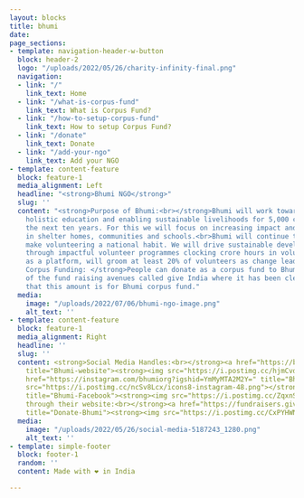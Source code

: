 ```yaml
---
layout: blocks
title: bhumi
date: 
page_sections:
- template: navigation-header-w-button
  block: header-2
  logo: "/uploads/2022/05/26/charity-infinity-final.png"
  navigation:
  - link: "/"
    link_text: Home
  - link: "/what-is-corpus-fund"
    link_text: What is Corpus Fund?
  - link: "/how-to-setup-corpus-fund"
    link_text: How to setup Corpus Fund?
  - link: "/donate"
    link_text: Donate
  - link: "/add-your-ngo"
    link_text: Add your NGO
- template: content-feature
  block: feature-1
  media_alignment: Left
  headline: "<strong>Bhumi NGO</strong>"
  slug: ''
  content: "<strong>Purpose of Bhumi:<br></strong>Bhumi will work towards providing
    holistic education and enabling sustainable livelihoods for 5,000 children in
    the next ten years. For this we will focus on increasing impact and sustainability
    in shelter homes, communities and schools.<br>Bhumi will continue to strive to
    make volunteering a national habit. We will drive sustainable development goals
    through impactful volunteer programmes clocking crore hours in volunteering. Bhumi,
    as a platform, will groom at least 20% of volunteers as change leaders for society.<br><br><strong>For
    Corpus Funding: </strong>People can donate as a corpus fund to Bhumi through one
    of the fund raising avenues called give India where it has been clearly stated
    that this amount is for Bhumi corpus fund."
  media:
    image: "/uploads/2022/07/06/bhumi-ngo-image.png"
    alt_text: ''
- template: content-feature
  block: feature-1
  media_alignment: Right
  headline: ''
  slug: ''
  content: <strong>Social Media Handles:<br></strong><a href="https://bhumi.ngo/"
    title="Bhumi-website"><strong><img src="https://i.postimg.cc/hjmCvdvV/icons8-website-50.png"></strong></a><a
    href="https://instagram.com/bhumiorg?igshid=YmMyMTA2M2Y=" title="Bhumi-Instagram"><strong><img
    src="https://i.postimg.cc/ncSv8Lcx/icons8-instagram-48.png"></strong></a><a href="https://www.m.facebook.com"
    title="Bhumi-Facebook"><strong><img src="https://i.postimg.cc/ZqxnSfFN/icons8-facebook-48.png"></strong></a><strong><br><br>Donate
    through their website:<br></strong><a href="https://fundraisers.giveindia.org/projects/bhumi-corpus-fund"
    title="Donate-Bhumi"><strong><img src="https://i.postimg.cc/CxPYHWNm/Donate-Now-3.png"></strong></a>
  media:
    image: "/uploads/2022/05/26/social-media-5187243_1280.png"
    alt_text: ''
- template: simple-footer
  block: footer-1
  random: ''
  content: Made with ❤︎ in India

---
```

